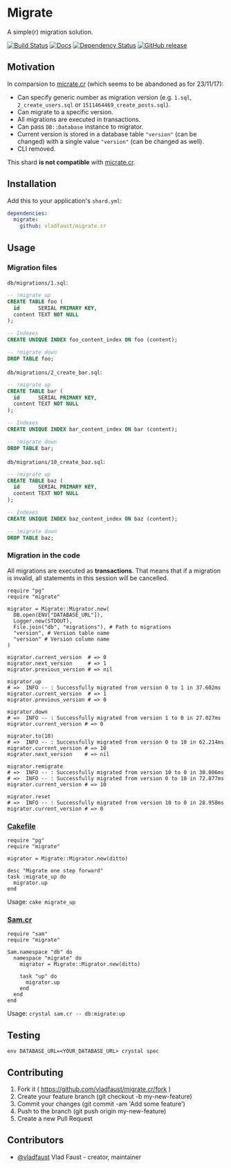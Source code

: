 # Migrate

A simple(r) migration solution.

[![Build Status](https://travis-ci.org/vladfaust/migrate.cr.svg?branch=master)](https://travis-ci.org/vladfaust/migrate.cr) [![Docs](https://img.shields.io/badge/docs-available-brightgreen.svg)](https://vladfaust.com/migrate.cr) [![Dependency Status](https://shards.rocks/badge/github/vladfaust/migrate.cr/status.svg)](https://shards.rocks/github/vladfaust/migrate.cr) [![GitHub release](https://img.shields.io/github/release/vladfaust/migrate.cr.svg)](https://github.com/vladfaust/migrate.cr/releases)

## Motivation

In comparsion to [micrate.cr](https://github.com/juanedi/micrate) (which seems to be abandoned as for 23/11/17):

- Can specify generic number as migration version (e.g. `1.sql`, `2_create_users.sql` or `1511464469_create_posts.sql`).
- Can migrate to a specific version.
- All migrations are executed in transactions.
- Can pass `DB::Database` instance to migrator.
- Current version is stored in a database table `"version"` (can be changed) with a single value `"version"` (can be changed as well).
- CLI removed.

This shard **is not compatible** with [micrate.cr](https://github.com/juanedi/micrate).

## Installation

Add this to your application's `shard.yml`:

```yaml
dependencies:
  migrate:
    github: vladfaust/migrate.cr
```

## Usage

### Migration files

`db/migrations/1.sql`:

```sql
-- !migrate up
CREATE TABLE foo (
  id      SERIAL PRIMARY KEY,
  content TEXT NOT NULL
);

-- Indexes
CREATE UNIQUE INDEX foo_content_index ON foo (content);

-- !migrate down
DROP TABLE foo;
```

`db/migrations/2_create_bar.sql`:

```sql
-- !migrate up
CREATE TABLE bar (
  id      SERIAL PRIMARY KEY,
  content TEXT NOT NULL
);

-- Indexes
CREATE UNIQUE INDEX bar_content_index ON bar (content);

-- !migrate down
DROP TABLE bar;
```

`db/migrations/10_create_baz.sql`:

```sql
-- !migrate up
CREATE TABLE baz (
  id      SERIAL PRIMARY KEY,
  content TEXT NOT NULL
);

-- Indexes
CREATE UNIQUE INDEX baz_content_index ON baz (content);

-- !migrate down
DROP TABLE baz;
```

### Migration in the code

All migrations are executed as **transactions**. That means that if a migration is invalid, all statements in this session will be cancelled.

```crystal
require "pg"
require "migrate"

migrator = Migrate::Migrator.new(
  DB.open(ENV["DATABASE_URL"]),
  Logger.new(STDOUT),
  File.join("db", "migrations"), # Path to migrations
  "version", # Version table name
  "version" # Version column name
)

migrator.current_version  # => 0
migrator.next_version     # => 1
migrator.previous_version # => nil

migrator.up
# =>  INFO -- : Successfully migrated from version 0 to 1 in 37.602ms
migrator.current_version  # => 1
migrator.previous_version # => 0

migrator.down
# =>  INFO -- : Successfully migrated from version 1 to 0 in 27.027ms
migrator.current_version # => 0

migrator.to(10)
# =>  INFO -- : Successfully migrated from version 0 to 10 in 62.214ms
migrator.current_version # => 10
migrator.next_version    # => nil

migrator.remigrate
# =>  INFO -- : Successfully migrated from version 10 to 0 in 30.006ms
# =>  INFO -- : Successfully migrated from version 0 to 10 in 72.877ms
migrator.current_version # => 10

migrator.reset
# =>  INFO -- : Successfully migrated from version 10 to 0 in 28.958ms
migrator.current_version # => 0
```

### [Cakefile](https://github.com/axvm/cake)

```crystal
require "pg"
require "migrate"

migrator = Migrate::Migrator.new(ditto)

desc "Migrate one step forward"
task :migrate_up do
  migrator.up
end
```

Usage: `cake migrate_up`

### [Sam.cr](https://github.com/imdrasil/sam.cr)

```crystal
require "sam"
require "migrate"

Sam.namespace "db" do
  namespace "migrate" do
    migrator = Migrate::Migrator.new(ditto)

    task "up" do
      migrator.up
    end
  end
end
```

Usage: `crystal sam.cr -- db:migrate:up`

## Testing

```
env DATABASE_URL=<YOUR_DATABASE_URL> crystal spec
```

## Contributing

1. Fork it ( https://github.com/vladfaust/migrate.cr/fork )
2. Create your feature branch (git checkout -b my-new-feature)
3. Commit your changes (git commit -am 'Add some feature')
4. Push to the branch (git push origin my-new-feature)
5. Create a new Pull Request

## Contributors

- [@vladfaust](https://github.com/vladfaust) Vlad Faust - creator, maintainer
